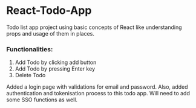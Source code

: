 # React-Todo-App
Todo list app project using basic concepts of React like understanding props and usage of them in places.

<h3>Functionalities:</h3>
<ol>
  <li> Add Todo by clicking add button</li>
  <li> Add Todo by pressing Enter key</li>
  <li> Delete Todo</li>
 </ol>
Added a login page with validations for email and password. Also, added authentication and tokenisation process to this todo app. Will need to add some SSO functions as well.

